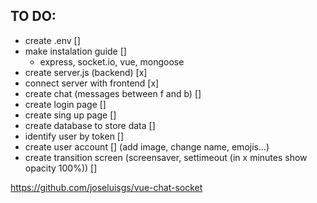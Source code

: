 ## TO DO:
- create .env []
- make instalation guide []
    - express, socket.io, vue, mongoose
- create server.js (backend) [x]
- connect server with frontend [x]
- create chat (messages between f and b) []
- create login page []
- create sing up page []
- create database to store data []
- identify user by token []
- create user account [] (add image, change name, emojis...)
- create transition screen (screensaver, settimeout (in x minutes show opacity 100%)) []

https://github.com/joseluisgs/vue-chat-socket
